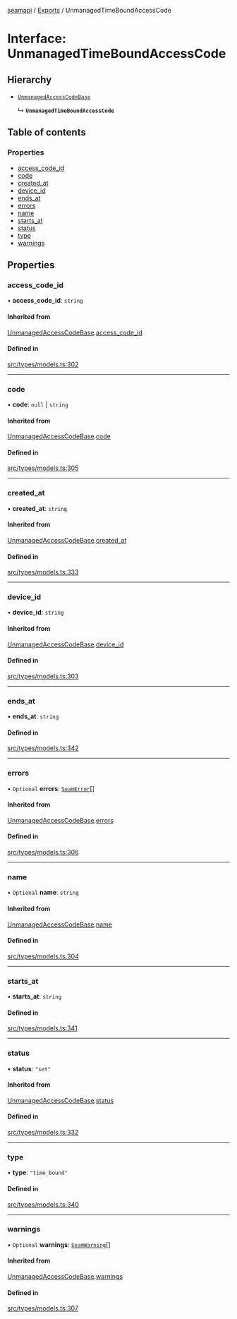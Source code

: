 [seamapi](../README.md) / [Exports](../modules.md) / UnmanagedTimeBoundAccessCode

# Interface: UnmanagedTimeBoundAccessCode

## Hierarchy

- [`UnmanagedAccessCodeBase`](UnmanagedAccessCodeBase.md)

  ↳ **`UnmanagedTimeBoundAccessCode`**

## Table of contents

### Properties

- [access\_code\_id](UnmanagedTimeBoundAccessCode.md#access_code_id)
- [code](UnmanagedTimeBoundAccessCode.md#code)
- [created\_at](UnmanagedTimeBoundAccessCode.md#created_at)
- [device\_id](UnmanagedTimeBoundAccessCode.md#device_id)
- [ends\_at](UnmanagedTimeBoundAccessCode.md#ends_at)
- [errors](UnmanagedTimeBoundAccessCode.md#errors)
- [name](UnmanagedTimeBoundAccessCode.md#name)
- [starts\_at](UnmanagedTimeBoundAccessCode.md#starts_at)
- [status](UnmanagedTimeBoundAccessCode.md#status)
- [type](UnmanagedTimeBoundAccessCode.md#type)
- [warnings](UnmanagedTimeBoundAccessCode.md#warnings)

## Properties

### access\_code\_id

• **access\_code\_id**: `string`

#### Inherited from

[UnmanagedAccessCodeBase](UnmanagedAccessCodeBase.md).[access_code_id](UnmanagedAccessCodeBase.md#access_code_id)

#### Defined in

[src/types/models.ts:302](https://github.com/seamapi/javascript/blob/main/src/types/models.ts#L302)

___

### code

• **code**: ``null`` \| `string`

#### Inherited from

[UnmanagedAccessCodeBase](UnmanagedAccessCodeBase.md).[code](UnmanagedAccessCodeBase.md#code)

#### Defined in

[src/types/models.ts:305](https://github.com/seamapi/javascript/blob/main/src/types/models.ts#L305)

___

### created\_at

• **created\_at**: `string`

#### Inherited from

[UnmanagedAccessCodeBase](UnmanagedAccessCodeBase.md).[created_at](UnmanagedAccessCodeBase.md#created_at)

#### Defined in

[src/types/models.ts:333](https://github.com/seamapi/javascript/blob/main/src/types/models.ts#L333)

___

### device\_id

• **device\_id**: `string`

#### Inherited from

[UnmanagedAccessCodeBase](UnmanagedAccessCodeBase.md).[device_id](UnmanagedAccessCodeBase.md#device_id)

#### Defined in

[src/types/models.ts:303](https://github.com/seamapi/javascript/blob/main/src/types/models.ts#L303)

___

### ends\_at

• **ends\_at**: `string`

#### Defined in

[src/types/models.ts:342](https://github.com/seamapi/javascript/blob/main/src/types/models.ts#L342)

___

### errors

• `Optional` **errors**: [`SeamError`](SeamError.md)[]

#### Inherited from

[UnmanagedAccessCodeBase](UnmanagedAccessCodeBase.md).[errors](UnmanagedAccessCodeBase.md#errors)

#### Defined in

[src/types/models.ts:306](https://github.com/seamapi/javascript/blob/main/src/types/models.ts#L306)

___

### name

• `Optional` **name**: `string`

#### Inherited from

[UnmanagedAccessCodeBase](UnmanagedAccessCodeBase.md).[name](UnmanagedAccessCodeBase.md#name)

#### Defined in

[src/types/models.ts:304](https://github.com/seamapi/javascript/blob/main/src/types/models.ts#L304)

___

### starts\_at

• **starts\_at**: `string`

#### Defined in

[src/types/models.ts:341](https://github.com/seamapi/javascript/blob/main/src/types/models.ts#L341)

___

### status

• **status**: ``"set"``

#### Inherited from

[UnmanagedAccessCodeBase](UnmanagedAccessCodeBase.md).[status](UnmanagedAccessCodeBase.md#status)

#### Defined in

[src/types/models.ts:332](https://github.com/seamapi/javascript/blob/main/src/types/models.ts#L332)

___

### type

• **type**: ``"time_bound"``

#### Defined in

[src/types/models.ts:340](https://github.com/seamapi/javascript/blob/main/src/types/models.ts#L340)

___

### warnings

• `Optional` **warnings**: [`SeamWarning`](SeamWarning.md)[]

#### Inherited from

[UnmanagedAccessCodeBase](UnmanagedAccessCodeBase.md).[warnings](UnmanagedAccessCodeBase.md#warnings)

#### Defined in

[src/types/models.ts:307](https://github.com/seamapi/javascript/blob/main/src/types/models.ts#L307)
